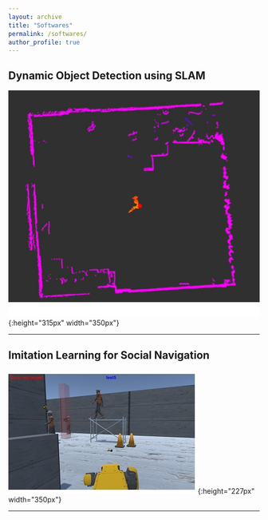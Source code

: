 ```yaml
---
layout: archive
title: "Softwares"
permalink: /softwares/
author_profile: true
---
```


## Dynamic Object Detection using SLAM

![Edit](/images/dynamic_object_detection_using_SLAM.png){:height="315px" width="350px"}

------

## Imitation Learning for Social Navigation

![Edit](/images/imitation_learning_for_social_navigation.jpg){:height="227px" width="350px"}

------

